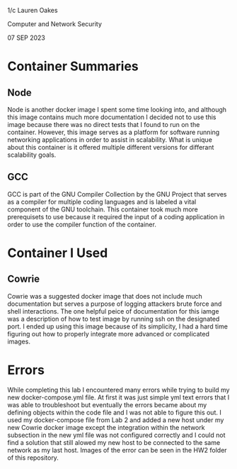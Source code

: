 1/c Lauren Oakes

Computer and Network Security 

07 SEP 2023

# **Container Summaries**

## Node
Node is another docker image I spent some time looking into, and although this image contains much more documentation I decided not to use this image 
because there was no direct tests that I found to run on the container. However, this image serves as a platform for software running networking applications
in order to assist in scalability. What is unique about this container is it offered multiple different versions for differant scalability goals.

## GCC
GCC is part of the GNU Compiler Collection by the GNU Project that serves as a compiler for multiple coding languages and is labeled a vital component of the
GNU toolchain. This container took much more prerequisets to use because it required the input of a coding application in order to use the compiler function
of the container.

# **Container I Used**

## Cowrie
Cowrie was a suggested docker image that does not include much documentation but serves a purpose of logging attackers brute force and shell interactions. 
The one helpful peice of documentation for this iamge was a description of how to test image by running ssh on the designated port. I ended up using this
image because of its simplicity, I had a hard time figuring out how to properly integrate more advanced or complicated images.

# Errors

While completing this lab I encountered many errors while trying to build my new docker-compose.yml file. At first it was just simple yml text errors that 
I was able to troubleshoot but eventually the errors became about my defining objects within the code file and I was not able to figure this out. I used my 
docker-compose file from Lab 2 and added a new host under my new Cowrie docker image except the integration within the network subsection in the new yml 
file was not configured correctly and I could not find a solution that still alowed my new host to be connected to the same network as my last host. Images
of the error can be seen in the HW2 folder of this repository.
